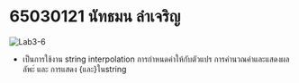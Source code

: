 # 65030121 นัทธมน ลำเจริญ

![Lab3-6](https://github.com/65030121natthamon/03376836-OOP-2566-Lab-03/assets/144195611/c0259940-696b-4ee8-960c-6cbe2a109a6d)
- เป็นการใช้งาน string interpolation  การกำหนดค่าให้กับตัวแปร การคำนวณค่าและแสดงผลลัพะ์ และ การแสดง {และ}ในstring
